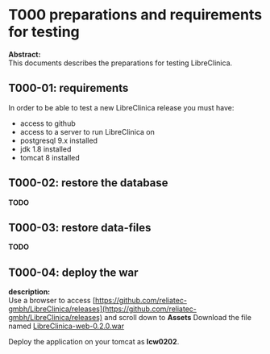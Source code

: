# T000 preparations and requirements for testing

**Abstract:**  
This documents describes the preparations for testing LibreClinica.

## T000-01: requirements  
In order to be able to test a new LibreClinica release you must have:
- access to github
- access to a server to run LibreClinica on
- postgresql 9.x installed
- jdk 1.8 installed
- tomcat 8 installed

## T000-02: restore the database  
**TODO**

## T000-03: restore data-files  
**TODO**

## T000-04: deploy the war
**description:**  
Use a browser to access [https://github.com/reliatec-gmbh/LibreClinica/releases](https://github.com/reliatec-gmbh/LibreClinica/releases) and scroll down to **Assets**
Download the file named 
[LibreClinica-web-0.2.0.war](https://github.com/reliatec-gmbh/LibreClinica/releases/download/v0.2.0-snapshot/LibreClinica-web-0.2.0.war)

Deploy the application on your tomcat as **lcw0202**.


